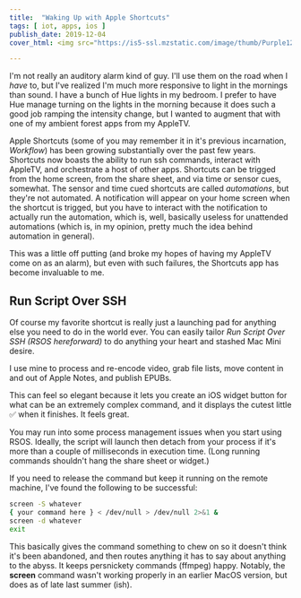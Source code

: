 ```yaml
---
title:  "Waking Up with Apple Shortcuts"
tags: [ iot, apps, ios ]
publish_date: 2019-12-04
cover_html: <img src="https://is5-ssl.mzstatic.com/image/thumb/Purple123/v4/0d/eb/8b/0deb8bb8-3a97-94c9-88ee-56bddfe77325/source/512x512bb.jpg" />

---
```


I'm not really an auditory alarm kind of guy. I'll use them on the road when I
_have_ to, but I've realized I'm much more responsive to light in the mornings
than sound. I have a bunch of Hue lights in my bedroom. I prefer to have Hue
manage turning on the lights in the morning because it does such a good job
ramping the intensity change, but I wanted to augment that with one of my
ambient forest apps from my AppleTV.

Apple Shortcuts (some of you may remember it in it's previous incarnation,
_Workflow_) has been growing substantially over the past few years. Shortcuts
now boasts the ability to run ssh commands, interact with AppleTV, and
orchestrate a host of other apps. Shortcuts can be trigged from the home screen,
from the share sheet, and via time or sensor cues, somewhat. The sensor and time
cued shortcuts are called _automations_, but they're not automated. A
notification will appear on your home screen when the shortcut is trigged, but
you have to interact with the notification to actually run the automation, which
is, well, basically useless for unattended automations (which is, in my opinion,
pretty much the idea behind automation in general).

This was a little off putting (and broke my hopes of having my AppleTV come on
as an alarm), but even with such failures, the Shortcuts app has become
invaluable to me.

## Run Script Over SSH

Of course my favorite shortcut is really just a launching pad for anything else
you need to do in the world ever. You can easily tailor _Run Script Over SSH
(RSOS hereforward)_ to do anything your heart and stashed Mac Mini desire.

I use mine to process and re-encode video, grab file lists, move content in and
out of Apple Notes, and publish EPUBs.

This can feel so elegant because it lets you create an iOS widget button for
what can be an extremely complex command, and it displays the cutest little ✅
when it finishes. It feels great.

You may run into some process management issues when you start using RSOS.
Ideally, the script will launch then detach from your process if it's more than
a couple of milliseconds in execution time. (Long running commands shouldn't
hang the share sheet or widget.)

If you need to release the command but keep it running on the remote machine,
I've found the following to be successful:

```bash
screen -S whatever
{ your command here } < /dev/null > /dev/null 2>&1 &
screen -d whatever
exit
```

This basically gives the command something to chew on so it doesn't think it's
been abandoned, and then routes anything it has to say about anything to the
abyss. It keeps persnickety commands (ffmpeg) happy. Notably, the **screen**
command wasn't working properly in an earlier MacOS version, but does as of late
last summer (ish).

